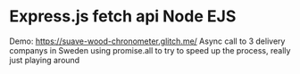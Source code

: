 # Express.js fetch api Node EJS

Demo: https://suave-wood-chronometer.glitch.me/
Async call to 3 delivery companys in Sweden using promise.all to try to speed up the process, really just playing around

